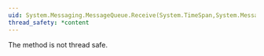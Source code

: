 ```yaml
---
uid: System.Messaging.MessageQueue.Receive(System.TimeSpan,System.Messaging.Cursor,System.Messaging.MessageQueueTransactionType)
thread_safety: *content
---
```


The method is not thread safe.


